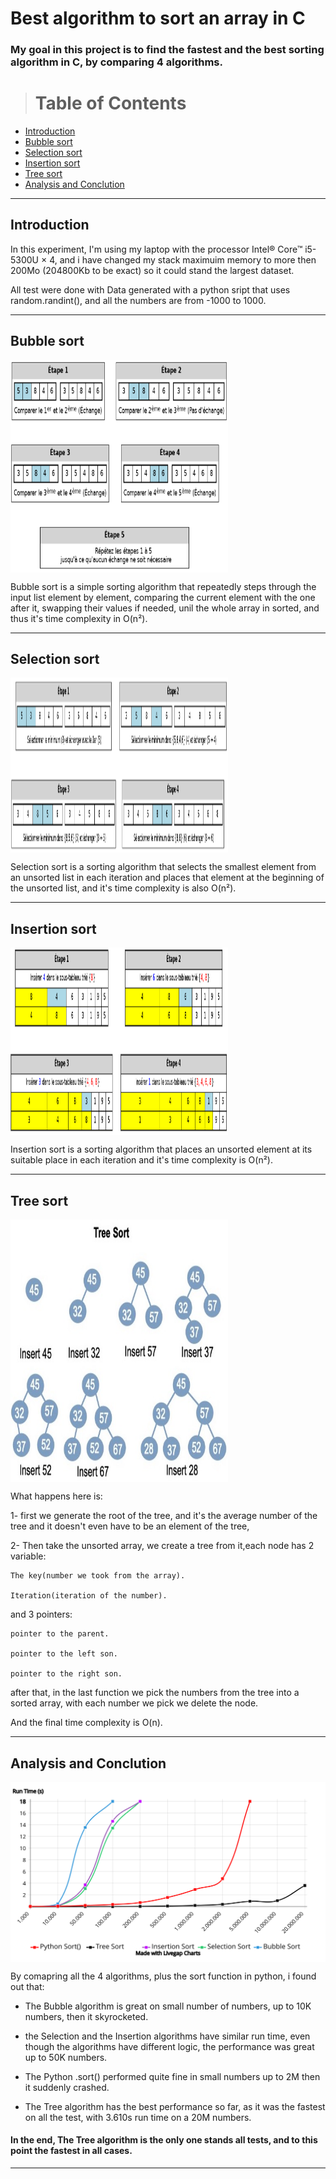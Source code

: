 # Best algorithm to sort an array in C


### My goal in this project is to find the fastest and the best sorting algorithm in C, by comparing 4 algorithms.

># Table of Contents

* [Introduction](#Introduction)
* [Bubble sort](#Bubble-sort)
* [Selection sort](#Selection-sort)
* [Insertion sort](#nsertion-sort)
* [Tree sort](#Tree-sort)
* [Analysis and Conclution](#Analysis-and-Conclution)


----




## Introduction
In this experiment, I'm using my laptop with the processor Intel® Core™ i5-5300U × 4, and i have changed my stack maximuim memory to more then 200Mo (204800Kb to be exact) so it could stand the largest dataset.

All test were done with Data generated with a python sript that uses random.randint(), and all the numbers are from -1000 to 1000.

---
## Bubble sort

<a href="Bubble sort"><img src="./pic/pic_1.png" align="middle"  width="69%" height="340px"></a>

Bubble sort is a simple sorting algorithm that repeatedly steps through the input list element by element, comparing the current element with the one after it, swapping their values if needed, unil the whole array in sorted, 
and thus it's time complexity in O(n²).



---

## Selection sort

<a href="Bubble sort"><img src="./pic/pic_2.png" align="middle"  width="69%" height="280px"></a>

Selection sort is a sorting algorithm that selects the smallest element from an unsorted list in each iteration and places that element at the beginning of the unsorted list,
and it's time complexity is also O(n²).

 

---


## Insertion sort

<a href="Bubble sort"><img src="./pic/pic_3.png" align="middle" width="69%" height="300px"></a>

Insertion sort is a sorting algorithm that places an unsorted element at its suitable place in each iteration and it's time complexity is O(n²).


 
---

## Tree sort

 <a href="alternative text"><img src="./pic/pic_4.jpeg" align="middle" width="69%" height="420px"></a>

What happens here is: 

1- first  we generate the root of the tree, and it's the average number of the tree and it doesn't even have to be an element of the tree, 

2- Then take the unsorted array, we create a tree from it,each node has 2 variable: 

    The key(number we took from the array).

    Iteration(iteration of the number).

and 3 pointers: 

    pointer to the parent.
    
    pointer to the left son.
    
    pointer to the right son.

after that, in the last function we pick the numbers from the tree into a sorted array, with each number we pick we delete the node.


And the final time complexity is O(n).



---
## Analysis and Conclution
 <a href="alternative text"><img src="./pic/chart.svg" align="middle"></a>

By comapring all the 4 algorithms, plus the sort function in python, i found out that:

+ The Bubble algorithm is great on small number of numbers, up to 10K numbers, then it skyrocketed.

+ the Selection and the Insertion algorithms have similar run time, even though the algorithms have different logic, the performance was great up to 50K numbers.

+ The Python .sort() performed quite fine in small numbers up to 2M then it suddenly crashed.

+ The Tree algorithm has the best performance so far, as it was the fastest on all the test, with 3.610s run time on a 20M numbers.


#### In the end, The Tree algorithm is the only one stands all tests, and to this point the fastest in all cases.



---


